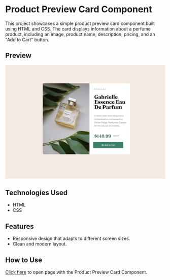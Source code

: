 # Product Preview Card Component

This project showcases a simple product preview card component built using HTML and CSS. The card displays information about a perfume product, including an image, product name, description, pricing, and an "Add to Cart" button.

## Preview
![Solution](Solutions_screenshort.jpg)

## Technologies Used
 - HTML
 - CSS

## Features
 - Responsive design that adapts to different screen sizes.
 - Clean and modern layout.

## How to Use
[Click here](https://kgogina.github.io/product-preview-card-component/) to open page with the Product Preview Card Component.


